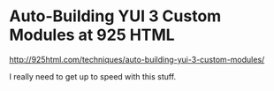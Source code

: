 <!--
id: 1300857572
link: http://kevinisom.info/post/1300857572/auto-building-yui-3-custom-modules-at-925-html
slug: auto-building-yui-3-custom-modules-at-925-html
date: Wed Oct 13 2010 10:05:02 GMT+1300 (NZDT)
raw: {"blog_name":"kevinisom","id":1300857572,"post_url":"http://kevinisom.info/post/1300857572/auto-building-yui-3-custom-modules-at-925-html","slug":"auto-building-yui-3-custom-modules-at-925-html","type":"link","date":"2010-10-12 21:05:02 GMT","timestamp":1286917502,"state":"published","format":"html","reblog_key":"i7nh9tWb","tags":[],"short_url":"http://tmblr.co/Zw68Yy1DYOBa","highlighted":[],"bookmarklet":true,"note_count":0,"title":"Auto-Building YUI 3 Custom Modules at 925 HTML","url":"http://925html.com/techniques/auto-building-yui-3-custom-modules/","description":"<p>I really need to get up to speed with this stuff.</p>"}
publish: 2010-10-013
tags: 
title: Auto-Building YUI 3 Custom Modules at 925 HTML
-->


Auto-Building YUI 3 Custom Modules at 925 HTML
==============================================

<http://925html.com/techniques/auto-building-yui-3-custom-modules/>

I really need to get up to speed with this stuff.


